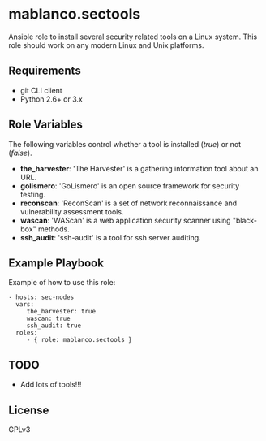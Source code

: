 # mablanco.sectools

Ansible role to install several security related tools on a Linux system. This role should work on any modern Linux and Unix platforms.

## Requirements
- git CLI client
- Python 2.6+ or 3.x

## Role Variables

The following variables control whether a tool is installed (*true*) or not (*false*).

- **the_harvester**: 'The Harvester' is a gathering information tool about an URL.
- **golismero**: 'GoLismero' is an open source framework for security testing.
- **reconscan**: 'ReconScan' is a set of network reconnaissance and vulnerability assessment tools.
- **wascan**: 'WAScan' is a web application security scanner using "black-box" methods.
- **ssh_audit**: 'ssh-audit' is a tool for ssh server auditing.

## Example Playbook

Example of how to use this role:

    - hosts: sec-nodes
      vars:
         the_harvester: true
         wascan: true
         ssh_audit: true
      roles:
         - { role: mablanco.sectools }

## TODO

- Add lots of tools!!!

## License

GPLv3

